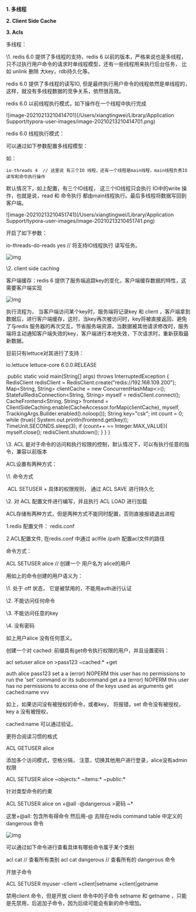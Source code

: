 **1. 多线程**

**2. Client Side Cache**

**3. Acls**

多线程：

\1.  redis 6.0 提供了多线程的支持，redis 6 以前的版本，严格来说也是多线程，只不过执行用户命令的请求时单线程模型，还有一些线程用来执行后台任务， 比如 unlink 删除 大key，rdb持久化等。

redis 6.0 提供了多线程的读写IO, 但是最终执行用户命令的线程依然是单线程的，这样，就没有多线程数据的竞争关系，依然很高效。

redis 6.0 以前线程执行模式，如下操作在一个线程中执行完成

![image-20210213210414701](/Users/xiangtingwei/Library/Application Support/typora-user-images/image-20210213210414701.png)

redis 6.0 线程执行模式：

可以通过如下参数配置多线程模型：

如：

```
io-threads 4  // 这里说 有三个IO 线程，还有一个线程是main线程，main线程负责IO读写和命令执行操作
```



默认情况下，如上配置，有三个IO线程， 这三个IO线程只会执行 IO中的write 操作，也就是说，read 和 命令执行 都由main线程执行。最后多线程将数据写回到客户端。

![image-20210213210451741](/Users/xiangtingwei/Library/Application Support/typora-user-images/image-20210213210451741.png)

开启了如下参数：

io-threads-do-reads yes // 将支持IO线程执行 读写任务。

![img](https:////note.youdao.com/src/95A2BBF61AB042B9AABB77C44B1734DE)

\2. client side caching 

客户端缓存：redis 6 提供了服务端追踪key的变化，客户端缓存数据的特性，这需要客户端实现

![img](https:////note.youdao.com/src/99861A38C4AB4381A5EB9DFE127586D2)

执行流程为， 当客户端访问某个key时，服务端将记录key 和 client ，客户端拿到数据后，进行客户端缓存，这时，当key再次被访问时，key将被直接返回，避免了与redis 服务器的再次交互，节省服务端资源，当数据被其他请求修改时，服务端将主动通知客户端失效的key，客户端进行本地失效，下次请求时，重新获取最新数据。

 目前只有lettuce对其进行了支持：

<dependency>   <groupId>io.lettuce</groupId>   <artifactId>lettuce-core</artifactId>   <version>6.0.0.RELEASE</version> </dependency>

​    public static void main(String[] args) throws InterruptedException {    RedisClient redisClient = RedisClient.create("redis://192.168.109.200");     Map<String, String> clientCache = new ConcurrentHashMap<>();     StatefulRedisConnection<String, String> myself = redisClient.connect();     CacheFrontend<String, String> frontend =            ClientSideCaching.enable(CacheAccessor.forMap(clientCache),            myself,            TrackingArgs.Builder.enabled().noloop());     String key="csk";    int count = 0;    while (true){         System.out.println(frontend.get(key));        TimeUnit.SECONDS.sleep(3);        if (count++ == Integer.MAX_VALUE){            myself.close();            redisClient.shutdown();        }    } }

\3. ACL 是对于命令的访问和执行权限的控制，默认情况下，可以有执行任意的指令，兼容以前版本

ACL设置有两种方式：

\1. 命令方式

​    ACL SETUSER + 具体的权限规则， 通过 ACL SAVE 进行持久化

\2. 对 ACL 配置文件进行编写，并且执行 ACL LOAD 进行加载

ACL存储有两种方式，但是两种方式不能同时配置，否则直接报错退出进程

1.redis 配置文件： redis.conf

2.ACL配置文件, 在redis.conf 中通过 aclfile  /path  配置acl文件的路径

命令方式：

ACL SETUSER alice   // 创建一个 用户名为 alice的用户

用如上的命令创建的用户语义为：

\1. 处于 off 状态， 它是被禁用的，不能用auth进行认证

\2. 不能访问任何命令

\3. 不能访问任意的key

\4. 没有密码

如上用户alice 没有任何意义。

创建一个对 cached: 前缀具有get命令执行权限的用户，并且设置密码：

acl setuser alice on >pass123  ~cached:* +get 

auth alice pass123 set a a (error) NOPERM this user has no permissions to run the 'set' command or its subcommand get a a  (error) NOPERM this user has no permissions to access one of the keys used as arguments get cached:name vvv

如上，如果访问没有被授权的命令，或者key， 将报错，set 命令没有被授权， key  a 没有被授权，

cached:name 可以通过验证。

更符合阅读习惯的格式

ACL GETUSER alice

添加多个访问模式，空格分隔， 注意，切换其他用户进行登录，alice没有admin权限

ACL SETUSER alice ~objects:* ~items:* ~public:*

针对类型命令的约束

ACL SETUSER alice on +@all -@dangerous >密码 ~*

这里+@all:  包含所有得命令 然后用-@ 去除在redis command table 中定义的 dangerous 命令

![img](https:////note.youdao.com/src/CB178AAFBFCD4959B3922E091F0AD747)

可以通过如下命令进行查看具体有哪些命令属于某个类别

acl cat // 查看所有类别 acl cat dangerous // 查看所有的 dangerous 命令

开放子命令

ACL SETUSER myuser -client +client|setname +client|getname

禁用client 命令，但是开放 client 命令中的子命令  setname 和 getname ，只能是先禁用，后追加子命令，因为后续可能会有新的命令增加。 